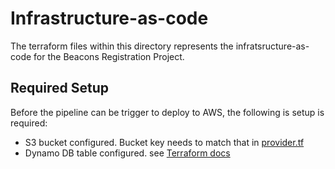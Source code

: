 # Infrastructure-as-code

The terraform files within this directory represents the infratsructure-as-code for the Beacons Registration Project.

## Required Setup

Before the pipeline can be trigger to deploy to AWS, the following is setup is required:

- S3 bucket configured. Bucket key needs to match that in [provider.tf](./provider.tf)
- Dynamo DB table configured. see [Terraform docs](https://www.terraform.io/docs/language/settings/backends/s3.html#dynamodb-state-locking)
